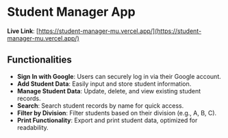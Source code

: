 # Student Manager App

**Live Link**: [https://student-manager-mu.vercel.app/](https://student-manager-mu.vercel.app/)

## Functionalities
- **Sign In with Google**: Users can securely log in via their Google account.
- **Add Student Data**: Easily input and store student information.
- **Manage Student Data**: Update, delete, and view existing student records.
- **Search**: Search student records by name for quick access.
- **Filter by Division**: Filter students based on their division (e.g., A, B, C).
- **Print Functionality**: Export and print student data, optimized for readability.

